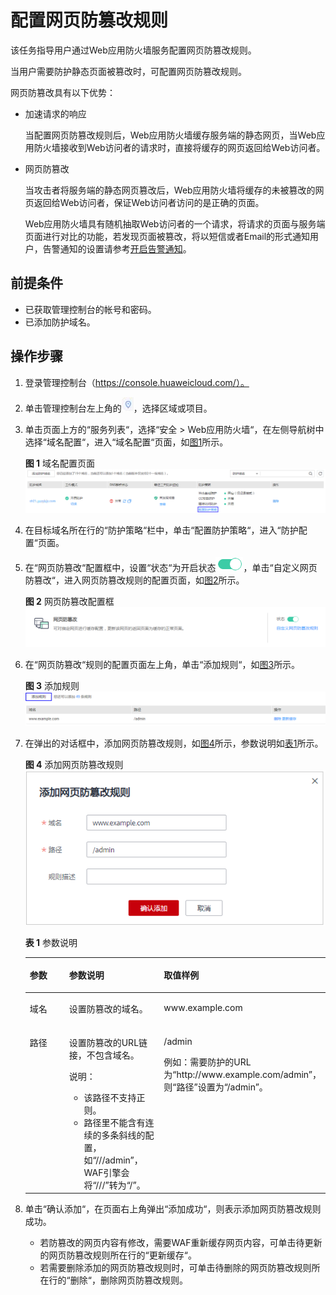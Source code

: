 # 配置网页防篡改规则<a name="waf_01_0014"></a>

该任务指导用户通过Web应用防火墙服务配置网页防篡改规则。

当用户需要防护静态页面被篡改时，可配置网页防篡改规则。

网页防篡改具有以下优势：

-   加速请求的响应

    当配置网页防篡改规则后，Web应用防火墙缓存服务端的静态网页，当Web应用防火墙接收到Web访问者的请求时，直接将缓存的网页返回给Web访问者。

-   网页防篡改

    当攻击者将服务端的静态网页篡改后，Web应用防火墙将缓存的未被篡改的网页返回给Web访问者，保证Web访问者访问的是正确的页面。

    Web应用防火墙具有随机抽取Web访问者的一个请求，将请求的页面与服务端页面进行对比的功能，若发现页面被篡改，将以短信或者Email的形式通知用户，告警通知的设置请参考[开启告警通知](开启告警通知.md)。


## 前提条件<a name="section58249606174339"></a>

-   已获取管理控制台的帐号和密码。
-   已添加防护域名。

## 操作步骤<a name="section613293693121"></a>

1.  登录管理控制台（https://console.huaweicloud.com/）。
2.  单击管理控制台左上角的![](figures/选择区域图标.jpg)，选择区域或项目。
3.  单击页面上方的“服务列表“，选择“安全  \>  Web应用防火墙“，在左侧导航树中选择“域名配置“，进入“域名配置“页面，如[图1](#waf_01_0008_fig164792010154510)所示。

    **图 1**  域名配置页面<a name="waf_01_0008_fig164792010154510"></a>  
    ![](figures/域名配置页面-8.png "域名配置页面-8")

4.  在目标域名所在行的“防护策略“栏中，单击“配置防护策略“，进入“防护配置“页面。
5.  在“网页防篡改“配置框中，设置“状态“为开启状态![](figures/开启图标-17.png)，单击“自定义网页防篡改“，进入网页防篡改规则的配置页面，如[图2](#fig795612134311)所示。

    **图 2**  网页防篡改配置框<a name="fig795612134311"></a>  
    ![](figures/网页防篡改配置框.png "网页防篡改配置框")

6.  在“网页防篡改“规则的配置页面左上角，单击“添加规则“，如[图3](#fig114928261857)所示。

    **图 3**  添加规则<a name="fig114928261857"></a>  
    ![](figures/添加规则-18.png "添加规则-18")

7.  在弹出的对话框中，添加网页防篡改规则，如[图4](#fig13729129125420)所示，参数说明如[表1](#table2046816299203)所示。

    **图 4**  添加网页防篡改规则<a name="fig13729129125420"></a>  
    ![](figures/添加网页防篡改规则.png "添加网页防篡改规则")

    **表 1**  参数说明

    <a name="table2046816299203"></a>
    <table><thead align="left"><tr id="row546914299207"><th class="cellrowborder" valign="top" width="23%" id="mcps1.2.4.1.1"><p id="p2046911299201"><a name="p2046911299201"></a><a name="p2046911299201"></a>参数</p>
    </th>
    <th class="cellrowborder" valign="top" width="37.15%" id="mcps1.2.4.1.2"><p id="p1646915299201"><a name="p1646915299201"></a><a name="p1646915299201"></a>参数说明</p>
    </th>
    <th class="cellrowborder" valign="top" width="39.85%" id="mcps1.2.4.1.3"><p id="p18470929192015"><a name="p18470929192015"></a><a name="p18470929192015"></a>取值样例</p>
    </th>
    </tr>
    </thead>
    <tbody><tr id="row13866404146"><td class="cellrowborder" valign="top" width="23%" headers="mcps1.2.4.1.1 "><p id="p15386184091420"><a name="p15386184091420"></a><a name="p15386184091420"></a>域名</p>
    </td>
    <td class="cellrowborder" valign="top" width="37.15%" headers="mcps1.2.4.1.2 "><p id="p772611281566"><a name="p772611281566"></a><a name="p772611281566"></a>设置防篡改的域名。</p>
    </td>
    <td class="cellrowborder" valign="top" width="39.85%" headers="mcps1.2.4.1.3 "><p id="p113861340181412"><a name="p113861340181412"></a><a name="p113861340181412"></a>www.example.com</p>
    </td>
    </tr>
    <tr id="row1247062911209"><td class="cellrowborder" valign="top" width="23%" headers="mcps1.2.4.1.1 "><p id="p4470122917203"><a name="p4470122917203"></a><a name="p4470122917203"></a>路径</p>
    </td>
    <td class="cellrowborder" valign="top" width="37.15%" headers="mcps1.2.4.1.2 "><p id="p54707298202"><a name="p54707298202"></a><a name="p54707298202"></a>设置防篡改的URL链接，不包含域名。</p>
    <div class="note" id="note62479477297"><a name="note62479477297"></a><a name="note62479477297"></a><span class="notetitle"> 说明： </span><div class="notebody"><a name="ul20707155819344"></a><a name="ul20707155819344"></a><ul id="ul20707155819344"><li>该路径不支持正则。</li><li>路径里不能含有连续的多条斜线的配置，如<span class="parmvalue" id="parmvalue15660135573716"><a name="parmvalue15660135573716"></a><a name="parmvalue15660135573716"></a>“///admin”</span>，WAF引擎会将<span class="parmvalue" id="parmvalue3913154823813"><a name="parmvalue3913154823813"></a><a name="parmvalue3913154823813"></a>“///”</span>转为<span class="parmvalue" id="parmvalue147935113816"><a name="parmvalue147935113816"></a><a name="parmvalue147935113816"></a>“/”</span>。</li></ul>
    </div></div>
    </td>
    <td class="cellrowborder" valign="top" width="39.85%" headers="mcps1.2.4.1.3 "><p id="p1345741151911"><a name="p1345741151911"></a><a name="p1345741151911"></a>/admin</p>
    <p id="p1047152952012"><a name="p1047152952012"></a><a name="p1047152952012"></a>例如：需要防护的URL为<span class="filepath" id="filepath1627493212383"><a name="filepath1627493212383"></a><a name="filepath1627493212383"></a>“http://www.example.com/admin”</span>，则<span class="parmname" id="parmname1696171533914"><a name="parmname1696171533914"></a><a name="parmname1696171533914"></a>“路径”</span>设置为<span class="parmvalue" id="parmvalue987542396"><a name="parmvalue987542396"></a><a name="parmvalue987542396"></a>“/admin”</span>。</p>
    </td>
    </tr>
    </tbody>
    </table>

8.  单击“确认添加“，在页面右上角弹出“添加成功“，则表示添加网页防篡改规则成功。
    -   若防篡改的网页内容有修改，需要WAF重新缓存网页内容，可单击待更新的网页防篡改规则所在行的“更新缓存“。
    -   若需要删除添加的网页防篡改规则时，可单击待删除的网页防篡改规则所在行的“删除“，删除网页防篡改规则。


